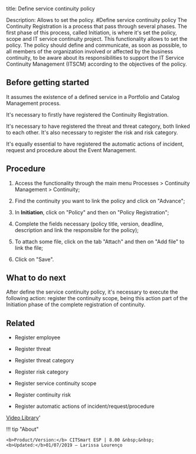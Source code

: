 title: Define service continuity policy

Description: Allows to set the policy. 
#Define service continuity policy
The Continuity Registration is a process that pass through several phases. The first phase of this process, called Initiation, is where it's set the policy, scope and IT service continuity project. This functionality allows to set the policy.
The policy should define and communicate, as soon as possible, to all members of the organization involved or affected by the business continuity, to be aware about its responsibilities to support the IT Service Continuity Management (ITSCM) according to the objectives of the policy.

Before getting started
--------------------------

It assumes the existence of a defined service in a Portfolio and Catalog
Management process.

It's necessary to firstly have registered the Continuity Registration.

It's necessary to have registered the threat and threat category, both linked to
each other. It's also necessary to register the risk and risk category.

It's equally essential to have registered the automatic actions of incident,
request and procedure about the Event Management.

Procedure
-------------

1.  Access the functionality through the main menu Processes \> Continuity
    Management \> Continuity;

2.  Find the continuity you want to link the policy and click on "Advance";

3.  In **Initiation**, click on "Policy" and then on "Policy Registration";

4.  Complete the fields necessary (policy title, version, deadline, description
    and link the responsible for the policy);

5.  To attach some file, click on the tab "Attach" and then on "Add file" to
    link the file;

6.  Click on "Save".

What to do next
-------------------

After define the service continuity policy, it's necessary to execute the
following action: register the continuity scope, being this action part of the
Initiation phase of the complete registration of continuity.

Related
-----------

-   Register employee

-   Register threat

-   Register threat category

-   Register risk category

-   Register service continuity scope

-   Register continuity risk

-   Register automatic actions of incident/request/procedure


<i class='fa fa-youtube-play  fa-2x' style='color:#97ce17;vertical-align: middle;'> </i> [Video Library](https://www.youtube.com/playlist?list=PLB5qK2uzf2RPwpIsGu97d5LVHeTNzpTMC)'

!!! tip "About"

    <b>Product/Version:</b> CITSmart ESP | 8.00 &nbsp;&nbsp;
    <b>Updated:</b>01/07/2019 – Larissa Lourenço


